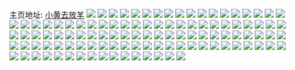 主页地址: [小黄去放羊](https://weibo.com/u/3215652384) 
![](https://wx4.sinaimg.cn/mw2000/bfaaf620ly1h9ltj0662zj21hc0u0788.jpg) 
![](https://wx4.sinaimg.cn/mw2000/bfaaf620ly1h9akkwme4kj20n01dsgn6.jpg) 
![](https://wx4.sinaimg.cn/mw2000/bfaaf620ly1h8weakax55j20n01ds411.jpg) 
![](https://wx4.sinaimg.cn/mw2000/bfaaf620ly1h8weaq11bfj20n01ds0v0.jpg) 
![](https://wx4.sinaimg.cn/mw2000/bfaaf620ly1h8ru2faf5wj20n01dsacm.jpg) 
![](https://wx4.sinaimg.cn/mw2000/bfaaf620gy1h8jwd9sn5ej212b0lkq8y.jpg) 
![](https://wx4.sinaimg.cn/mw2000/bfaaf620gy1h7lh5lq7bwj20u0140grn.jpg) 
![](https://wx4.sinaimg.cn/mw2000/bfaaf620gy1h6yb919717j20u0143gmd.jpg) 
![](https://wx4.sinaimg.cn/mw2000/bfaaf620gy1h6yb90f8e3j20u0143n1j.jpg) 
![](https://wx4.sinaimg.cn/mw2000/bfaaf620ly1h648jsk8jej21ee0u0ac3.jpg) 
![](https://wx4.sinaimg.cn/mw2000/bfaaf620ly1h5yg8c8rkaj20mz0ggmxd.jpg) 
![](https://wx4.sinaimg.cn/mw2000/bfaaf620ly1h5yg8cgom8j20mz0guwfu.jpg) 
![](https://wx4.sinaimg.cn/mw2000/bfaaf620ly1h5yg8c16b7j20n00gw0sz.jpg) 
![](https://wx4.sinaimg.cn/mw2000/bfaaf620ly1h5yg8cpu8pj20n00eydhs.jpg) 
![](https://wx4.sinaimg.cn/mw2000/bfaaf620ly1h5ulybsovyj20u013zter.jpg) 
![](https://wx4.sinaimg.cn/mw2000/bfaaf620ly1h5ulyb8gt9j20u013zq95.jpg) 
![](https://wx4.sinaimg.cn/mw2000/bfaaf620ly1h5ulybjjnhj20u013zn4h.jpg) 
![](https://wx4.sinaimg.cn/mw2000/bfaaf620ly1h5ulyc0a34j20u013ztfw.jpg) 
![](https://wx4.sinaimg.cn/mw2000/bfaaf620ly1h5ulyd4l03j20u013zwkp.jpg) 
![](https://wx4.sinaimg.cn/mw2000/bfaaf620ly1h5ulyce5wij20u013z446.jpg) 
![](https://wx4.sinaimg.cn/mw2000/bfaaf620ly1h5ulyclbodj20u013z0z5.jpg) 
![](https://wx4.sinaimg.cn/mw2000/bfaaf620ly1h5ulydd0ybj20u013zgrt.jpg) 
![](https://wx4.sinaimg.cn/mw2000/bfaaf620ly1h5ulycx8hrj20u013z44a.jpg) 
![](https://wx4.sinaimg.cn/mw2000/bfaaf620ly1h5jdk9f9x4j20mz0lq3zw.jpg) 
![](https://wx4.sinaimg.cn/mw2000/bfaaf620ly1h5iylsvrnqj20u0140qav.jpg) 
![](https://wx4.sinaimg.cn/mw2000/bfaaf620ly1h5iylh0olmj20u0140471.jpg) 
![](https://wx4.sinaimg.cn/mw2000/bfaaf620ly1h5iyly0l8lj20u0140wnj.jpg) 
![](https://wx4.sinaimg.cn/mw2000/bfaaf620ly1h5iylqz1aqj20u014047x.jpg) 
![](https://wx4.sinaimg.cn/mw2000/bfaaf620ly1h5iylv7prfj20u013v10u.jpg) 
![](https://wx4.sinaimg.cn/mw2000/bfaaf620ly1h5iylzo5qgj21900u0jxr.jpg) 
![](https://wx4.sinaimg.cn/mw2000/bfaaf620ly1h5iym0suxzj20u0140jxg.jpg) 
![](https://wx4.sinaimg.cn/mw2000/bfaaf620ly1h5iyo7v36kj20u01400xt.jpg) 
![](https://wx4.sinaimg.cn/mw2000/bfaaf620ly1h5diih8m0dj20u017779e.jpg) 
![](https://wx4.sinaimg.cn/mw2000/bfaaf620ly1h5diiggrb7j20u01is0zs.jpg) 
![](https://wx4.sinaimg.cn/mw2000/bfaaf620ly1h5diihypb4j21470u0n3f.jpg) 
![](https://wx4.sinaimg.cn/mw2000/bfaaf620ly1h4xgj0lo6tj20n01dstbg.jpg) 
![](https://wx4.sinaimg.cn/mw2000/bfaaf620ly1h4wrsctidgj20n01dsgnu.jpg) 
![](https://wx4.sinaimg.cn/mw2000/bfaaf620ly1h4p7aea8odj21400u0115.jpg) 
![](https://wx4.sinaimg.cn/mw2000/bfaaf620ly1h4p7aet0vzj21620u0466.jpg) 
![](https://wx4.sinaimg.cn/mw2000/bfaaf620ly1h4p7affw7mj20u0140wmw.jpg) 
![](https://wx4.sinaimg.cn/mw2000/bfaaf620ly1h4p7ad8pboj20zk0qowjt.jpg) 
![](https://wx4.sinaimg.cn/mw2000/bfaaf620gy1h4oubujwtoj21400u0152.jpg) 
![](https://wx4.sinaimg.cn/mw2000/bfaaf620gy1h4oubvo95vj20u01777db.jpg) 
![](https://wx4.sinaimg.cn/mw2000/bfaaf620gy1h4oubssmq6j21400u0nas.jpg) 
![](https://wx4.sinaimg.cn/mw2000/bfaaf620gy1h4mgf8ii7ej20u0140qf2.jpg) 
![](https://wx4.sinaimg.cn/mw2000/bfaaf620gy1h4m050w2e4j20n00q6acb.jpg) 
![](https://wx4.sinaimg.cn/mw2000/bfaaf620gy1h4kgjaibcdj20n01dswic.jpg) 
![](https://wx4.sinaimg.cn/mw2000/bfaaf620ly1h4h5rokxs0j21400u0n4w.jpg) 
![](https://wx4.sinaimg.cn/mw2000/bfaaf620ly1h4dedp4y8jj21400u077m.jpg) 
![](https://wx4.sinaimg.cn/mw2000/bfaaf620ly1h4dednf304j20u0140qdg.jpg) 
![](https://wx4.sinaimg.cn/mw2000/bfaaf620ly1h4dedtaytcj20u012djy8.jpg) 
![](https://wx4.sinaimg.cn/mw2000/bfaaf620ly1h4dedol2v5j217t0u07c7.jpg) 
![](https://wx4.sinaimg.cn/mw2000/bfaaf620ly1h4dedm5kgwj20yf0u046m.jpg) 
![](https://wx4.sinaimg.cn/mw2000/bfaaf620ly1h4cjjvyaffj20n018s7a5.jpg) 
![](https://wx4.sinaimg.cn/mw2000/bfaaf620ly1h4bgp0v7juj20u0140jw4.jpg) 
![](https://wx4.sinaimg.cn/mw2000/bfaaf620ly1h4bgp9thiaj20u014012o.jpg) 
![](https://wx4.sinaimg.cn/mw2000/bfaaf620ly1h4bgpomucvj20u01a811r.jpg) 
![](https://wx4.sinaimg.cn/mw2000/bfaaf620ly1h4bgpsl0waj20u0140dol.jpg) 
![](https://wx4.sinaimg.cn/mw2000/bfaaf620ly1h4bgqfgfiaj20u014047z.jpg) 
![](https://wx4.sinaimg.cn/mw2000/bfaaf620ly1h4bgr4spxpj20u0140wo9.jpg) 
![](https://wx4.sinaimg.cn/mw2000/bfaaf620ly1h49pdzfmnbj20sg0sgq64.jpg) 
![](https://wx4.sinaimg.cn/mw2000/bfaaf620ly1h3o9pry7jmj20u0141agw.jpg) 
![](https://wx4.sinaimg.cn/mw2000/bfaaf620ly1h3fyf43k24j20n00uagn6.jpg) 
![](https://wx4.sinaimg.cn/mw2000/bfaaf620ly1h2o5rh5fvbj20n00l4t9p.jpg) 
![](https://wx4.sinaimg.cn/mw2000/bfaaf620ly1gyshrap4hvj20u0140wnx.jpg) 
![](https://wx4.sinaimg.cn/mw2000/bfaaf620ly1grug6f1r2dj216m0u0jym.jpg) 
![](https://wx4.sinaimg.cn/mw2000/bfaaf620ly1grug6bh5q2j21400u013m.jpg) 
![](https://wx4.sinaimg.cn/mw2000/bfaaf620ly1grug6gag07j20u0140jt6.jpg) 
![](https://wx4.sinaimg.cn/mw2000/bfaaf620ly1grug6mufw6j21400u04c1.jpg) 
![](https://wx4.sinaimg.cn/mw2000/bfaaf620ly1grug73r96wj21400u0dn3.jpg) 
![](https://wx4.sinaimg.cn/mw2000/bfaaf620ly1grug707z1oj21940u07fc.jpg) 
![](https://wx4.sinaimg.cn/mw2000/bfaaf620ly1grug74hi22j20jy06iq46.jpg) 
![](https://wx4.sinaimg.cn/mw2000/bfaaf620ly1grug6uncrbj21400u0qk3.jpg) 
![](https://wx4.sinaimg.cn/mw2000/bfaaf620ly1grug7hiexpj20n02rk4n6.jpg) 
![](https://wx4.sinaimg.cn/mw2000/bfaaf620ly1grlkxdzz60j20zk0k0dk5.jpg) 
![](https://wx4.sinaimg.cn/mw2000/bfaaf620ly1grlkxg61xwj21hc0u07jc.jpg) 
![](https://wx4.sinaimg.cn/mw2000/bfaaf620ly1gqtpfx8hkxj20n066d7wi.jpg) 
![](https://wx4.sinaimg.cn/mw2000/bfaaf620ly1gqtpff6ttxj20n02nraxa.jpg) 
![](https://wx4.sinaimg.cn/mw2000/bfaaf620ly1gqtpg0wob1j20n0520npd.jpg) 
![](https://wx4.sinaimg.cn/mw2000/bfaaf620ly1gqtpfn9jvbj20n06vdhdv.jpg) 
![](https://wx4.sinaimg.cn/mw2000/bfaaf620ly1gqtpfz60blj20n03964qp.jpg) 
![](https://wx4.sinaimg.cn/mw2000/bfaaf620ly1gqtpfj4n44j20n064hu0y.jpg) 
![](https://wx4.sinaimg.cn/mw2000/bfaaf620ly1gqtpfte9wbj20n05i17wi.jpg) 
![](https://wx4.sinaimg.cn/mw2000/bfaaf620ly1gqtpfres7rj20n03g47wh.jpg) 
![](https://wx4.sinaimg.cn/mw2000/bfaaf620ly1gqtpfpy4v0j20n06bx4qq.jpg) 
![](https://wx4.sinaimg.cn/mw2000/bfaaf620ly1gq6kg7y29xj20n04avhdt.jpg) 
![](https://wx4.sinaimg.cn/mw2000/bfaaf620ly1gq6kgb2n4hj20n01o8wmv.jpg) 
![](https://wx4.sinaimg.cn/mw2000/bfaaf620ly1gq6kg9yvksj20n03mcqv5.jpg) 
![](https://wx4.sinaimg.cn/mw2000/bfaaf620ly1gq6kgc67j3j20u0140qeo.jpg) 
![](https://wx4.sinaimg.cn/mw2000/bfaaf620ly1gq6kgbliq6j20u0140n8z.jpg) 
![](https://wx4.sinaimg.cn/mw2000/bfaaf620ly1gq6kgdiiyhj20u0140k38.jpg) 
![](https://wx4.sinaimg.cn/mw2000/bfaaf620ly1gq6kgcoy4lj20u0140ajm.jpg) 
![](https://wx4.sinaimg.cn/mw2000/bfaaf620ly1gq6kgdzi34j20u0140dpy.jpg) 
![](https://wx4.sinaimg.cn/mw2000/bfaaf620ly1gq6kg5ux6vj20u0140498.jpg) 
![](https://wx4.sinaimg.cn/mw2000/bfaaf620ly1gljwzi1q5kj20n05svnpe.jpg) 
![](https://wx4.sinaimg.cn/mw2000/bfaaf620ly1gljwzj2qksj20n05p3x6p.jpg) 
![](https://wx4.sinaimg.cn/mw2000/bfaaf620ly1gljwzk1rmjj20n068ex6p.jpg) 
![](https://wx4.sinaimg.cn/mw2000/bfaaf620ly1gljwzm4x12j20n06jrhdu.jpg) 
![](https://wx4.sinaimg.cn/mw2000/bfaaf620ly1gljwzpu8w8j20n05sxx6p.jpg) 
![](https://wx4.sinaimg.cn/mw2000/bfaaf620ly1gljwzf9q6kj20n05l9b2a.jpg) 
![](https://wx4.sinaimg.cn/mw2000/bfaaf620ly1gljwznpl92j20n06cb7wi.jpg) 
![](https://wx4.sinaimg.cn/mw2000/bfaaf620ly1gljwzousx2j20n05w14qq.jpg) 
![](https://wx4.sinaimg.cn/mw2000/bfaaf620ly1gljwzgoda5j20n06jr4qr.jpg) 
![](https://wx4.sinaimg.cn/mw2000/bfaaf620ly1gh5x5sj2wej22c02t1qv5.jpg) 
![](https://wx4.sinaimg.cn/mw2000/bfaaf620ly1gh5x5ms00aj20u014047t.jpg) 
![](https://wx4.sinaimg.cn/mw2000/bfaaf620ly1gh5x5lo734j216o1kw7il.jpg) 
![](https://wx4.sinaimg.cn/mw2000/bfaaf620ly1gh5x5mdhmjj21400u0qjd.jpg) 
![](https://wx4.sinaimg.cn/mw2000/bfaaf620ly1gh5x5ppa8kj21kw16o4qp.jpg) 
![](https://wx4.sinaimg.cn/mw2000/bfaaf620ly1gh5x5kisuqj21kw16ohc2.jpg) 

